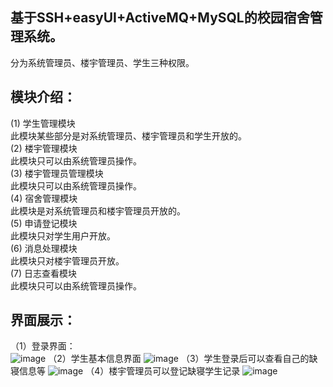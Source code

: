 基于SSH+easyUI+ActiveMQ+MySQL的校园宿舍管理系统。
-------
分为系统管理员、楼宇管理员、学生三种权限。

模块介绍： 
-------
(1) 学生管理模块 <br> 
    此模块某些部分是对系统管理员、楼宇管理员和学生开放的。<br> 
(2) 楼宇管理模块<br> 
    此模块只可以由系统管理员操作。<br> 
(3) 楼宇管理员管理模块<br> 
   此模块只可以由系统管理员操作。<br> 
(4) 宿舍管理模块<br> 
   此模块是对系统管理员和楼宇管理员开放的。<br> 
(5) 申请登记模块<br> 
   此模块只对学生用户开放。<br> 
(6) 消息处理模块<br> 
   此模块只对楼宇管理员开放。<br> 
(7) 日志查看模块<br> 
   此模块只可以由系统管理员操作。 <br> 
   
界面展示：
-------
（1）登录界面：<br>
![image](https://github.com/xbqcsdn/image/blob/master/image/login.png)
（2）学生基本信息界面
![image](https://github.com/xbqcsdn/image/blob/master/image/studentinfo.png)
（3）学生登录后可以查看自己的缺寝信息等
![image](https://github.com/xbqcsdn/image/blob/master/image/studentmanage.png)
（4）楼宇管理员可以登记缺寝学生记录
![image](https://github.com/xbqcsdn/image/blob/master/image/susemanager.png)

